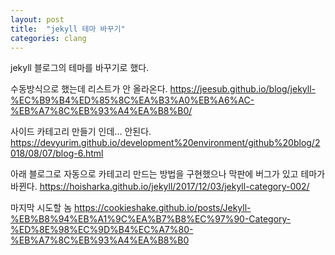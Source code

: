 ```yaml
---
layout: post
title:  "jekyll 테마 바꾸기"
categories: clang
---
```

jekyll 블로그의 테마를 바꾸기로 했다.


수동방식으로 했는데 리스트가 안 올라온다.
https://jeesub.github.io/blog/jekyll-%EC%B9%B4%ED%85%8C%EA%B3%A0%EB%A6%AC-%EB%A7%8C%EB%93%A4%EA%B8%B0/

사이드 카테고리 만들기 인데...
안된다.
https://devyurim.github.io/development%20environment/github%20blog/2018/08/07/blog-6.html


아래 블로그로 자동으로 카테고리 만드는 방법을 구현했으나 막판에 버그가 있고 테마가 바뀐다.
https://hoisharka.github.io/jekyll/2017/12/03/jekyll-category-002/

마지막 시도할 놈
https://cookieshake.github.io/posts/Jekyll-%EB%B8%94%EB%A1%9C%EA%B7%B8%EC%97%90-Category-%ED%8E%98%EC%9D%B4%EC%A7%80-%EB%A7%8C%EB%93%A4%EA%B8%B0
